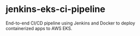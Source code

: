 # jenkins-eks-ci-pipeline
End-to-end CI/CD pipeline using Jenkins and Docker to deploy containerized apps to AWS EKS.
